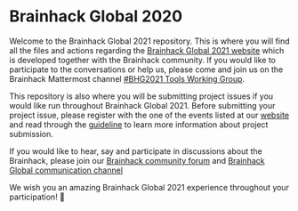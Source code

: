 # Brainhack Global 2020


Welcome to the Brainhack Global 2021 repository. This is where you will find all the files and actions regarding the [Brainhack Global 2021 website](https://brainhack.org/global2021/) which is developed together with the Brainhack community. If you would like to participate to the conversations or help us, please come and join us on the Brainhack Mattermost channel [#BHG2021 Tools Working Group](https://mattermost.brainhack.org/brainhack/channels/brainhack_global-logistics).


This repository is also where you will be submitting project issues if you would like run throughout Brainhack Global 2021. Before submitting your project issue, please register with the one of the events listed at our [website](https://brainhack.org/global2021/events/) and read through the [guideline](https://brainhack.org/global2021/projects/) to learn more information about project submission.

If you would like to hear, say and participate in discussions about the Brainhack, please join our [Brainhack community forum](https://mattermost.brainhack.org/brainhack/) and [Brainhack Global communication channel](https://mattermost.brainhack.org/brainhack/channels/brainhack-global)

We wish you an amazing Brainhack Global 2021 experience throughout your participation! :tada:


